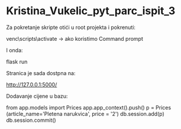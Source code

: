 # Kristina_Vukelic_pyt_parc_ispit_3

Za pokretanje skripte otići u root projekta i pokrenuti:

venc\scripts\activate -> ako koristimo Command prompt

I onda:

flask run

Stranica je sada dostpna na:

http://127.0.0.1:5000/

Dodavanje cijene u bazu:

from app.models import Prices
app.app_context().push()
p = Prices (article_name='Pletena narukvica', price = '2')
db.session.add(p)
db.session.commit()